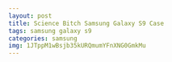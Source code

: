 ```yaml
---
layout: post
title: Science Bitch Samsung Galaxy S9 Case
tags: samsung galaxy s9
categories: samsung
img: 1JTppM1wBsjb35kURQmumYFnXNG0GmkMu
---
```

